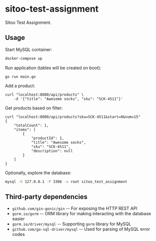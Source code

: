 # sitoo-test-assignment
Sitoo Test Assignment.

## Usage

Start MySQL container:
```bash
docker-compose up
```

Run application (tables will be created on boot):
```
go run main.go
```

Add a product:
```
curl "localhost:8080/api/products" \
    -d '{"title": "Awesome socks", "sku": "SCK-4511"}'
```

Get products based on filter:
```
curl "localhost:8080/api/products?sku=SCK-4511&start=0&num=15"
{
    "totalCount": 1,
    "items": [
        {
            "productId": 1,
            "title": "Awesome socks",
            "sku": "SCK-4511",
            "description": null
        }
    ]
}
```

Optionally, explore the database:
```bash
mysql -h 127.0.0.1 -P 3306 -u root sitoo_test_assignment
```

## Third-party dependencies
* `github.com/gin-gonic/gin` -- For exposing the HTTP REST API
* `gorm.io/gorm` -- ORM library for making interacting with the database easier
* `gorm.io/driver/mysql` -- Supporting `gorm` library for MySQL
* `github.com/go-sql-driver/mysql` -- Used for parsing of MySQL error codes
